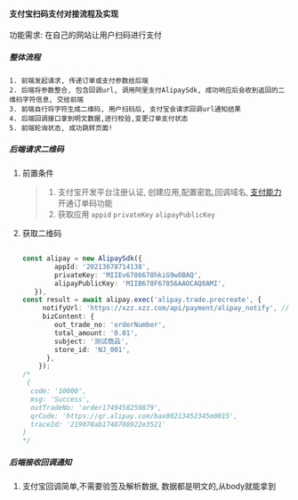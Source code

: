 #### 支付宝扫码支付对接流程及实现

功能需求: 在自己的网站让用户扫码进行支付

##### 整体流程

    1. 前端发起请求, 传递订单或支付参数给后端
    2. 后端将参数整合, 包含回调url, 调用阿里支付AlipaySdk, 成功响应后会收到返回的二维码字符信息, 交给前端
    3. 前端自行将字符生成二维码, 用户扫码后, 支付宝会请求回调url通知结果
    4. 后端回调接口拿到明文数据,进行校验,变更订单支付状态
    5. 前端轮询状态, 成功跳转页面!

##### 后端请求二维码

1. 前置条件

   >1. 支付宝开发平台注册认证, 创建应用,配置密匙,回调域名, [支付能力](https://opendocs.alipay.com/open/00a0ut) 开通订单码功能
   >2. 获取应用 `appid`  `privateKey`  `alipayPublicKey`

2. 获取二维码

   ```ts
    
   const alipay = new AlipaySdk({
           appId: '20213678714138',
           privateKey: 'MIIEv6786678hkiG9w0BAQ',
           alipayPublicKey: 'MIIB678F67856AAOCAQ8AMI',
      }),
   const result = await alipay.exec('alipay.trade.precreate', {
        notifyUrl: 'https://xzz.xzz.com/api/payment/alipay_notify', // 自定义的异步通知回调地址
        bizContent: {
           out_trade_no: 'orderNumber',
           total_amount: '0.01',
           subject: '测试商品',
           store_id: 'NJ_001',
         },
       });
   /*
    {
     code: '10000',
     msg: 'Success',
     outTradeNo: 'order1749458250879',
     qrCode: 'https://qr.alipay.com/bax00213452345m0015',
     traceId: '219078ab1748708922e3521'
   }
   */
   ```


##### 后端接收回调通知

1. 支付宝回调简单,不需要验签及解析数据, 数据都是明文的,从body就能拿到